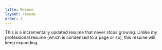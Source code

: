```yaml
---
title: Resume
layout: resume
order: 3
---
```

This is a incrementally updated resume that never stops growing. Unlike my professional resume (which is condensed to a page or so), this resume will keep expanding.


